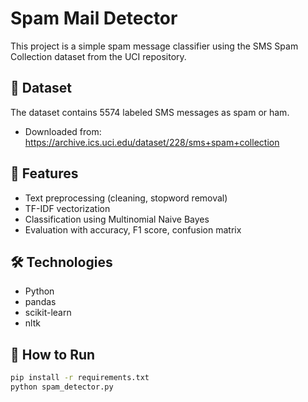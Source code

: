 # Spam Mail Detector

This project is a simple spam message classifier using the SMS Spam Collection dataset from the UCI repository.

## 📂 Dataset

The dataset contains 5574 labeled SMS messages as spam or ham.

- Downloaded from: https://archive.ics.uci.edu/dataset/228/sms+spam+collection

## 🚀 Features

- Text preprocessing (cleaning, stopword removal)
- TF-IDF vectorization
- Classification using Multinomial Naive Bayes
- Evaluation with accuracy, F1 score, confusion matrix

## 🛠 Technologies

- Python
- pandas
- scikit-learn
- nltk

## 🧪 How to Run

```bash
pip install -r requirements.txt
python spam_detector.py
